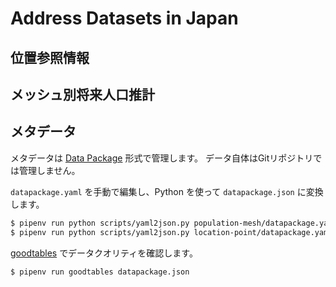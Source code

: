 # Address Datasets in Japan

## 位置参照情報

## メッシュ別将来人口推計

## メタデータ

メタデータは [Data Package](https://frictionlessdata.io/specs/data-package/) 形式で管理します。
データ自体はGitリポジトリでは管理しません。

`datapackage.yaml` を手動で編集し、Python を使って `datapackage.json` に変換します。

```bash
$ pipenv run python scripts/yaml2json.py population-mesh/datapackage.yaml
$ pipenv run python scripts/yaml2json.py location-point/datapackage.yaml
```

[goodtables](https://github.com/frictionlessdata/goodtables-py) でデータクオリティを確認します。

```bash
$ pipenv run goodtables datapackage.json
```
